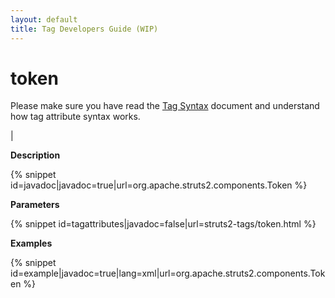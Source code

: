 ```yaml
---
layout: default
title: Tag Developers Guide (WIP)
---
```


# token


Please make sure you have read the [Tag Syntax](#PAGE_13927) document and understand how tag attribute syntax works.

| 

__Description__



{% snippet id=javadoc|javadoc=true|url=org.apache.struts2.components.Token %}

__Parameters__



{% snippet id=tagattributes|javadoc=false|url=struts2-tags/token.html %}

__Examples__



{% snippet id=example|javadoc=true|lang=xml|url=org.apache.struts2.components.Token %}
